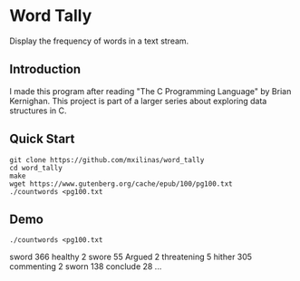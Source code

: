 # Word Tally
Display the frequency of words in a text stream.

## Introduction
I made this program after reading "The C Programming Language" by Brian Kernighan.
This project is part of a larger series about exploring data structures in C.

## Quick Start

	git clone https://github.com/mxilinas/word_tally
	cd word_tally
	make
	wget https://www.gutenberg.org/cache/epub/100/pg100.txt
	./countwords <pg100.txt
	
## Demo

	./countwords <pg100.txt

sword               366
healthy               2
swore                55
Argued                2
threatening           5
hither              305
commenting            2
sworn               138
conclude             28
...
